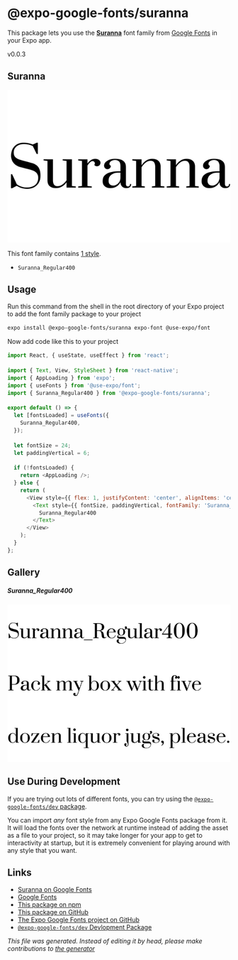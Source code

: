 # @expo-google-fonts/suranna

This package lets you use the [**Suranna**](https://fonts.google.com/specimen/Suranna) font family from [Google Fonts](https://fonts.google.com/) in your Expo app.

v0.0.3

## Suranna

![Suranna](./font-family.png)

This font family contains [1 style](#gallery).

- `Suranna_Regular400`

## Usage

Run this command from the shell in the root directory of your Expo project to add the font family package to your project
```sh
expo install @expo-google-fonts/suranna expo-font @use-expo/font
```

Now add code like this to your project
```js
import React, { useState, useEffect } from 'react';

import { Text, View, StyleSheet } from 'react-native';
import { AppLoading } from 'expo';
import { useFonts } from '@use-expo/font';
import { Suranna_Regular400 } from '@expo-google-fonts/suranna';

export default () => {
  let [fontsLoaded] = useFonts({
    Suranna_Regular400,
  });

  let fontSize = 24;
  let paddingVertical = 6;

  if (!fontsLoaded) {
    return <AppLoading />;
  } else {
    return (
      <View style={{ flex: 1, justifyContent: 'center', alignItems: 'center' }}>
        <Text style={{ fontSize, paddingVertical, fontFamily: 'Suranna_Regular400' }}>
          Suranna_Regular400
        </Text>
      </View>
    );
  }
};

```

## Gallery

##### Suranna_Regular400
![Suranna_Regular400](./5737d88c714925c169afd72de230a6a9feb3a2d7a026b33b5ccfa42e60cef970.ttf.png)


## Use During Development

If you are trying out lots of different fonts, you can try using the [`@expo-google-fonts/dev` package](https://github.com/expo/google-fonts/tree/master/font-packages/dev#readme).

You can import *any* font style from any Expo Google Fonts package from it. It will load the fonts
over the network at runtime instead of adding the asset as a file to your project, so it may take longer
for your app to get to interactivity at startup, but it is extremely convenient
for playing around with any style that you want.

## Links

- [Suranna on Google Fonts](https://fonts.google.com/specimen/Suranna)
- [Google Fonts](https://fonts.google.com/)
- [This package on npm](https://www.npmjs.com/package/@expo-google-fonts/suranna)
- [This package on GitHub](https://github.com/expo/google-fonts/tree/master/font-packages/suranna)
- [The Expo Google Fonts project on GitHub](https://github.com/expo/google-fonts)
- [`@expo-google-fonts/dev` Devlopment Package](https://github.com/expo/google-fonts/tree/master/font-packages/dev)


*This file was generated. Instead of editing it by head, please make contributions to [the generator](https://github.com/expo/google-fonts/tree/master/packages/generator)*
